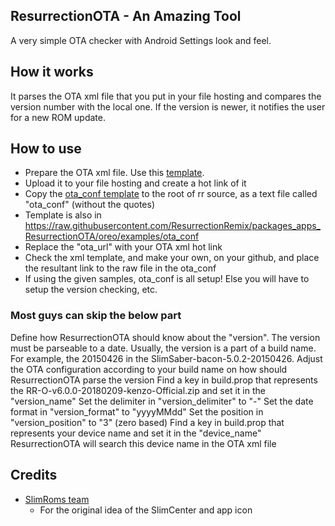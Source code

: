 ResurrectionOTA - An Amazing Tool
-------
A very simple OTA checker with Android Settings look and feel.

How it works
------------
It parses the OTA xml file that you put in your file hosting and compares the version number with the local one.
If the version is newer, it notifies the user for a new ROM update.

How to use
----------
* Prepare the OTA xml file. Use this [template](https://raw.githubusercontent.com/ResurrectionRemix/OTA/master/akhil.xml).
* Upload it to your file hosting and create a hot link of it
* Copy the [ota_conf template](https://raw.githubusercontent.com/ResurrectionRemix/OTA/master/example%20ota_conf) to the root of rr source, as a text file called "ota_conf" (without the quotes)
* Template is also in https://raw.githubusercontent.com/ResurrectionRemix/packages_apps_ResurrectionOTA/oreo/examples/ota_conf
* Replace the "ota_url" with your OTA xml hot link
* Check the xml template, and make your own, on your github, and place the resultant link to the raw file in the ota_conf
* If using the given samples, ota_conf is all setup! Else you will have to setup the version checking, etc.


### Most guys can skip the below part

Define how ResurrectionOTA should know about the "version". The version must be parseable to a date.
Usually, the version is a part of a build name. For example, the 20150426 in the SlimSaber-bacon-5.0.2-20150426.
Adjust the OTA configuration according to your build name on how should ResurrectionOTA parse the version
Find a key in build.prop that represents the RR-O-v6.0.0-20180209-kenzo-Official.zip and set it in the "version_name"
Set the delimiter in "version_delimiter" to "-"
Set the date format in "version_format" to "yyyyMMdd"
Set the position in "version_position" to "3" (zero based)
Find a key in build.prop that represents your device name and set it in the "device_name"
ResurrectionOTA will search this device name in the OTA xml file


Credits
-------
* [SlimRoms team](http://Slimroms.net/)
  * For the original idea of the SlimCenter and app icon

